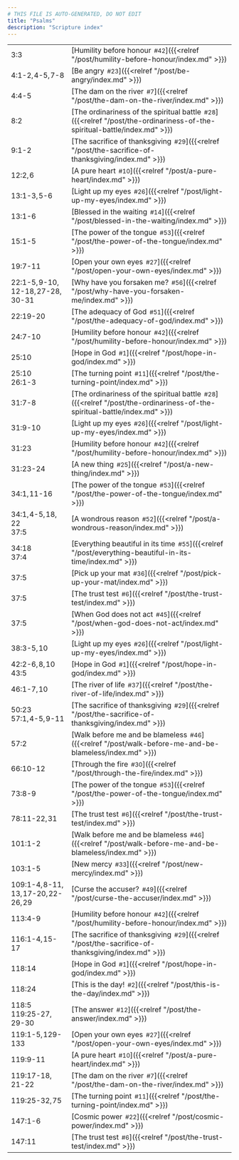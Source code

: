 ```yaml
---
# THIS FILE IS AUTO-GENERATED, DO NOT EDIT
title: "Psalms"
description: "Scripture index"
---
```


|  |  |
| --- | --- |
| 3:3 | [Humility before honour<span style="font-size:smaller; padding-left:0.5em;">#42</span>]({{<relref "/post/humility-before-honour/index.md" >}}) |
| 4:1-2, 4-5, 7-8 | [Be angry<span style="font-size:smaller; padding-left:0.5em;">#23</span>]({{<relref "/post/be-angry/index.md" >}}) |
| 4:4-5 | [The dam on the river<span style="font-size:smaller; padding-left:0.5em;">#7</span>]({{<relref "/post/the-dam-on-the-river/index.md" >}}) |
| 8:2 | [The ordinariness of the spiritual battle<span style="font-size:smaller; padding-left:0.5em;">#28</span>]({{<relref "/post/the-ordinariness-of-the-spiritual-battle/index.md" >}}) |
| 9:1-2 | [The sacrifice of thanksgiving<span style="font-size:smaller; padding-left:0.5em;">#29</span>]({{<relref "/post/the-sacrifice-of-thanksgiving/index.md" >}}) |
| 12:2, 6 | [A pure heart<span style="font-size:smaller; padding-left:0.5em;">#10</span>]({{<relref "/post/a-pure-heart/index.md" >}}) |
| 13:1-3, 5-6 | [Light up my eyes<span style="font-size:smaller; padding-left:0.5em;">#26</span>]({{<relref "/post/light-up-my-eyes/index.md" >}}) |
| 13:1-6 | [Blessed in the waiting<span style="font-size:smaller; padding-left:0.5em;">#14</span>]({{<relref "/post/blessed-in-the-waiting/index.md" >}}) |
| 15:1-5 | [The power of the tongue<span style="font-size:smaller; padding-left:0.5em;">#53</span>]({{<relref "/post/the-power-of-the-tongue/index.md" >}}) |
| 19:7-11 | [Open your own eyes<span style="font-size:smaller; padding-left:0.5em;">#27</span>]({{<relref "/post/open-your-own-eyes/index.md" >}}) |
| 22:1-5, 9-10, 12-18, 27-28, 30-31 | [Why have you forsaken me?<span style="font-size:smaller; padding-left:0.5em;">#56</span>]({{<relref "/post/why-have-you-forsaken-me/index.md" >}}) |
| 22:19-20 | [The adequacy of God<span style="font-size:smaller; padding-left:0.5em;">#51</span>]({{<relref "/post/the-adequacy-of-god/index.md" >}}) |
| 24:7-10 | [Humility before honour<span style="font-size:smaller; padding-left:0.5em;">#42</span>]({{<relref "/post/humility-before-honour/index.md" >}}) |
| 25:10 | [Hope in God<span style="font-size:smaller; padding-left:0.5em;">#1</span>]({{<relref "/post/hope-in-god/index.md" >}}) |
| 25:10 <br/> 26:1-3 | [The turning point<span style="font-size:smaller; padding-left:0.5em;">#11</span>]({{<relref "/post/the-turning-point/index.md" >}}) |
| 31:7-8 | [The ordinariness of the spiritual battle<span style="font-size:smaller; padding-left:0.5em;">#28</span>]({{<relref "/post/the-ordinariness-of-the-spiritual-battle/index.md" >}}) |
| 31:9-10 | [Light up my eyes<span style="font-size:smaller; padding-left:0.5em;">#26</span>]({{<relref "/post/light-up-my-eyes/index.md" >}}) |
| 31:23 | [Humility before honour<span style="font-size:smaller; padding-left:0.5em;">#42</span>]({{<relref "/post/humility-before-honour/index.md" >}}) |
| 31:23-24 | [A new thing<span style="font-size:smaller; padding-left:0.5em;">#25</span>]({{<relref "/post/a-new-thing/index.md" >}}) |
| 34:1, 11-16 | [The power of the tongue<span style="font-size:smaller; padding-left:0.5em;">#53</span>]({{<relref "/post/the-power-of-the-tongue/index.md" >}}) |
| 34:1, 4-5, 18, 22 <br/> 37:5 | [A wondrous reason<span style="font-size:smaller; padding-left:0.5em;">#52</span>]({{<relref "/post/a-wondrous-reason/index.md" >}}) |
| 34:18 <br/> 37:4 | [Everything beautiful in its time<span style="font-size:smaller; padding-left:0.5em;">#55</span>]({{<relref "/post/everything-beautiful-in-its-time/index.md" >}}) |
| 37:5 | [Pick up your mat<span style="font-size:smaller; padding-left:0.5em;">#36</span>]({{<relref "/post/pick-up-your-mat/index.md" >}}) |
| 37:5 | [The trust test<span style="font-size:smaller; padding-left:0.5em;">#6</span>]({{<relref "/post/the-trust-test/index.md" >}}) |
| 37:5 | [When God does not act<span style="font-size:smaller; padding-left:0.5em;">#45</span>]({{<relref "/post/when-god-does-not-act/index.md" >}}) |
| 38:3-5, 10 | [Light up my eyes<span style="font-size:smaller; padding-left:0.5em;">#26</span>]({{<relref "/post/light-up-my-eyes/index.md" >}}) |
| 42:2-6, 8, 10 <br/> 43:5 | [Hope in God<span style="font-size:smaller; padding-left:0.5em;">#1</span>]({{<relref "/post/hope-in-god/index.md" >}}) |
| 46:1-7, 10 | [The river of life<span style="font-size:smaller; padding-left:0.5em;">#37</span>]({{<relref "/post/the-river-of-life/index.md" >}}) |
| 50:23 <br/> 57:1, 4-5, 9-11 | [The sacrifice of thanksgiving<span style="font-size:smaller; padding-left:0.5em;">#29</span>]({{<relref "/post/the-sacrifice-of-thanksgiving/index.md" >}}) |
| 57:2 | [Walk before me and be blameless<span style="font-size:smaller; padding-left:0.5em;">#46</span>]({{<relref "/post/walk-before-me-and-be-blameless/index.md" >}}) |
| 66:10-12 | [Through the fire<span style="font-size:smaller; padding-left:0.5em;">#30</span>]({{<relref "/post/through-the-fire/index.md" >}}) |
| 73:8-9 | [The power of the tongue<span style="font-size:smaller; padding-left:0.5em;">#53</span>]({{<relref "/post/the-power-of-the-tongue/index.md" >}}) |
| 78:11-22, 31 | [The trust test<span style="font-size:smaller; padding-left:0.5em;">#6</span>]({{<relref "/post/the-trust-test/index.md" >}}) |
| 101:1-2 | [Walk before me and be blameless<span style="font-size:smaller; padding-left:0.5em;">#46</span>]({{<relref "/post/walk-before-me-and-be-blameless/index.md" >}}) |
| 103:1-5 | [New mercy<span style="font-size:smaller; padding-left:0.5em;">#33</span>]({{<relref "/post/new-mercy/index.md" >}}) |
| 109:1-4, 8-11, 13, 17-20, 22-26, 29 | [Curse the accuser?<span style="font-size:smaller; padding-left:0.5em;">#49</span>]({{<relref "/post/curse-the-accuser/index.md" >}}) |
| 113:4-9 | [Humility before honour<span style="font-size:smaller; padding-left:0.5em;">#42</span>]({{<relref "/post/humility-before-honour/index.md" >}}) |
| 116:1-4, 15-17 | [The sacrifice of thanksgiving<span style="font-size:smaller; padding-left:0.5em;">#29</span>]({{<relref "/post/the-sacrifice-of-thanksgiving/index.md" >}}) |
| 118:14 | [Hope in God<span style="font-size:smaller; padding-left:0.5em;">#1</span>]({{<relref "/post/hope-in-god/index.md" >}}) |
| 118:24 | [This is the day!<span style="font-size:smaller; padding-left:0.5em;">#2</span>]({{<relref "/post/this-is-the-day/index.md" >}}) |
| 118:5 <br/> 119:25-27, 29-30 | [The answer<span style="font-size:smaller; padding-left:0.5em;">#12</span>]({{<relref "/post/the-answer/index.md" >}}) |
| 119:1-5, 129-133 | [Open your own eyes<span style="font-size:smaller; padding-left:0.5em;">#27</span>]({{<relref "/post/open-your-own-eyes/index.md" >}}) |
| 119:9-11 | [A pure heart<span style="font-size:smaller; padding-left:0.5em;">#10</span>]({{<relref "/post/a-pure-heart/index.md" >}}) |
| 119:17-18, 21-22 | [The dam on the river<span style="font-size:smaller; padding-left:0.5em;">#7</span>]({{<relref "/post/the-dam-on-the-river/index.md" >}}) |
| 119:25-32, 75 | [The turning point<span style="font-size:smaller; padding-left:0.5em;">#11</span>]({{<relref "/post/the-turning-point/index.md" >}}) |
| 147:1-6 | [Cosmic power<span style="font-size:smaller; padding-left:0.5em;">#22</span>]({{<relref "/post/cosmic-power/index.md" >}}) |
| 147:11 | [The trust test<span style="font-size:smaller; padding-left:0.5em;">#6</span>]({{<relref "/post/the-trust-test/index.md" >}}) |

